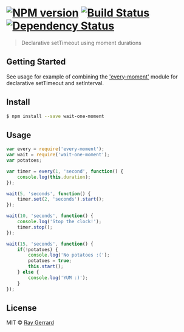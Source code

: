 #  [![NPM version][npm-image]][npm-url] [![Build Status][travis-image]][travis-url] [![Dependency Status][daviddm-url]][daviddm-image]

> Declarative setTimeout using moment durations

## Getting Started
See usage for example of combining the ['every-moment'](https://github.com/raygerrard/every-moment) module for declarative setTimeout and setInterval.

## Install

```sh
$ npm install --save wait-one-moment
```


## Usage

```js
var every = require('every-moment');
var wait = require('wait-one-moment');
var potatoes;

var timer = every(1, 'second', function() {
    console.log(this.duration);
});

wait(5, 'seconds', function() {
    timer.set(2, 'seconds').start();
});

wait(10, 'seconds', function() {
    console.log('Stop the clock!');
    timer.stop();
});

wait(15, 'seconds', function() {
    if(!potatoes) {
        console.log('No potatoes :(');
        potatoes = true;
        this.start();
    } else {
        console.log('YUM :)');
    }
});
```


## License

MIT © [Ray Gerrard]()


[npm-url]: https://npmjs.org/package/wait-one-moment
[npm-image]: https://badge.fury.io/js/wait-one-moment.svg
[travis-url]: https://travis-ci.org/raygerrard/wait-one-moment
[travis-image]: https://travis-ci.org/raygerrard/wait-one-moment.svg?branch=master
[daviddm-url]: https://david-dm.org/raygerrard/wait-one-moment.svg?theme=shields.io
[daviddm-image]: https://david-dm.org/raygerrard/wait-one-moment
